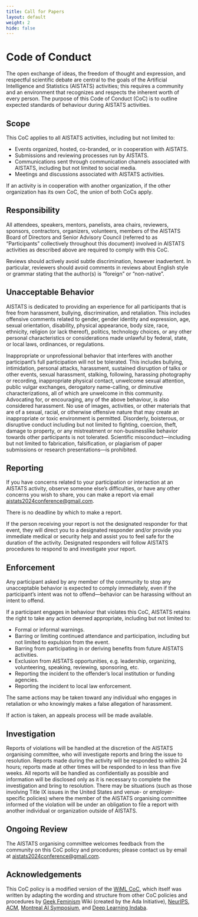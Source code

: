 ```yaml
---
title: Call for Papers
layout: default
weight: 2
hide: false
---
```


# Code of Conduct
The open exchange of ideas, the freedom of thought and expression, and respectful scientific debate are central to the goals of the Artificial Intelligence and Statistics (AISTATS) activities; this requires a community and an environment that recognizes and respects the inherent worth of every person. The purpose of this Code of Conduct (CoC) is to outline expected standards of behaviour during AISTATS activities.

## Scope

This CoC applies to all AISTATS activities, including but not limited to:
* Events organized, hosted, co-branded, or in cooperation with AISTATS.
* Submissions and reviewing processes run by AISTATS.
* Communications sent through communication channels associated with AISTATS, including but not limited to social media.
* Meetings and discussions associated with AISTATS activities.

If an activity is in cooperation with another organization, if the other organization has its own CoC, the union of both CoCs apply.

## Responsibility

All attendees, speakers, mentors, panelists, area chairs, reviewers, sponsors, contractors, organizers, volunteers, members of the AISTATS Board of Directors and Senior Advisory Council (referred to as “Participants” collectively throughout this document) involved in AISTATS activities as described above are required to comply with this CoC.

Reviews should actively avoid subtle discrimination, however inadvertent. In particular, reviewers should avoid comments in reviews about English style or grammar stating that the author(s) is “foreign” or “non-native”.

## Unacceptable Behavior

AISTATS is dedicated to providing an experience for all participants that is free from harassment, bullying, discrimination, and retaliation. This includes offensive comments related to gender, gender identity and expression, age, sexual orientation, disability, physical appearance, body size, race, ethnicity, religion (or lack thereof), politics, technology choices, or any other personal characteristics or considerations made unlawful by federal, state, or local laws, ordinances, or regulations.

Inappropriate or unprofessional behavior that interferes with another participant’s full participation will not be tolerated. This includes bullying, intimidation, personal attacks, harassment, sustained disruption of talks or other events, sexual harassment, stalking, following, harassing photography or recording, inappropriate physical contact, unwelcome sexual attention, public vulgar exchanges, derogatory name-calling, or diminutive characterizations, all of which are unwelcome in this community. Advocating for, or encouraging, any of the above behaviour, is also considered harassment. No use of images, activities, or other materials that are of a sexual, racial, or otherwise offensive nature that may create an inappropriate or toxic environment is permitted. Disorderly, boisterous, or disruptive conduct including but not limited to fighting, coercion, theft, damage to property, or any mistreatment or non-businesslike behavior towards other participants is not tolerated. Scientific misconduct—including but not limited to fabrication, falsification, or plagiarism of paper submissions or research presentations—is prohibited.

## Reporting

If you have concerns related to your participation or interaction at an AISTATS activity, observe someone else’s difficulties, or have any other concerns you wish to share, you can make a report via email aistats2024conference@gmail.com.

There is no deadline by which to make a report.

If the person receiving your report is not the designated responder for that event, they will direct you to a designated responder and/or provide you immediate medical or security help and assist you to feel safe for the duration of the activity. Designated responders will follow AISTATS procedures to respond to and investigate your report.

## Enforcement

Any participant asked by any member of the community to stop any unacceptable behavior is expected to comply immediately, even if the participant’s intent was not to offend—behavior can be harassing without an intent to offend.

If a participant engages in behaviour that violates this CoC, AISTATS retains the right to take any action deemed appropriate, including but not limited to:

* Formal or informal warnings.
* Barring or limiting continued attendance and participation, including but not limited to expulsion from the event.
* Barring from participating in or deriving benefits from future AISTATS activities.
* Exclusion from AISTATS opportunities, e.g. leadership, organizing, volunteering, speaking, reviewing, sponsoring, etc.
* Reporting the incident to the offender’s local institution or funding agencies.
* Reporting the incident to local law enforcement.

The same actions may be taken toward any individual who engages in retaliation or who knowingly makes a false allegation of harassment.

If action is taken, an appeals process will be made available.

## Investigation

Reports of violations will be handled at the discretion of the AISTATS organising committee, who will investigate reports and bring the issue to resolution. Reports made during the activity will be responded to within 24 hours; reports made at other times will be responded to in less than five weeks. All reports will be handled as confidentially as possible and information will be disclosed only as it is necessary to complete the investigation and bring to resolution. There may be situations (such as those involving Title IX issues in the United States and venue- or employer-specific policies) where the member of the AISTATS organising committee informed of the violation will be under an obligation to file a report with another individual or organization outside of AISTATS.

## Ongoing Review

The AISTATS organising committee welcomes feedback from the community on this CoC policy and procedures; please contact us by email at aistats2024conference@gmail.com.

## Acknowledgements

This CoC policy is a modified version of the [WiML CoC](https://wimlworkshop.org/conduct/), which itself was written by adapting the wording and structure from other CoC policies and procedures by [Geek Feminism](https://geekfeminism.wikia.org/wiki/Conference_anti-harassment/Policy) Wiki (created by the Ada Initiative), [NeurIPS](https://nips.cc/public/CodeOfConduct), [ACM](https://www.acm.org/about-acm/policy-against-harassment), [Montreal AI Symposium](https://montrealaisymposium.wordpress.com/code-of-conduct/), and [Deep Learning Indaba](https://deeplearningindaba.com/mentorship/code-of-ethics-and-conduct/).


